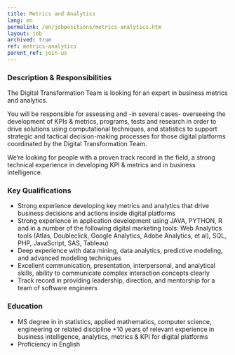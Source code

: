 ```yaml
---
title: Metrics and Analytics
lang: en
permalink: /en/jobpositions/metrics-analytics.htm
layout: job
archived: true
ref: metrics-analytics
parent_ref: join-us
---
```


### Description & Responsibilities
The Digital Transformation Team is looking for an expert in business metrics and analytics.

You will be responsible for assessing and -in several cases- overseeing the development of KPIs & metrics, programs, tests and research in order to drive solutions using computational techniques, and statistics to support strategic and tactical decision-making processes for those digital platforms coordinated  by the Digital Transformation Team.

We’re looking for people with a proven track record in the field, a strong technical experience in developing KPI & metrics and in business intelligence.


### Key Qualifications
- Strong experience developing key metrics and analytics that drive business decisions and actions inside digital platforms
- Strong experience in application development using JAVA, PYTHON, R and in a number of the following digital marketing tools: Web Analytics tools (Atlas, Doubleclick, Google Analytics, Adobe Analytics, et al), SQL, PHP, JavaScript, SAS, Tableau)
- Deep experience with data mining, data analytics, predictive modeling, and advanced modeling techniques
- Excellent communication, presentation, interpersonal, and analytical skills, ability to communicate complex interaction concepts clearly
- Track record in providing leadership, direction, and mentorship for a team of software engineers

### Education
- MS degree in in statistics, applied mathematics, computer science, engineering or related discipline +10 years of relevant experience in business intelligence, analytics, metrics & KPI for digital platforms
- Proficiency in English
